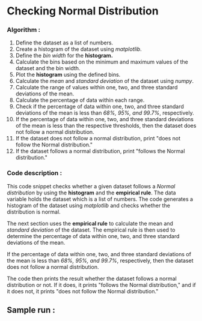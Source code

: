 # Checking Normal Distribution

### Algorithm :
1. Define the dataset as a list of numbers.
2. Create a histogram of the dataset using *matplotlib*.
3. Define the *bin width* for the **histogram.**
4. Calculate the bins based on the minimum and maximum values of the dataset and the bin width.
5. Plot the **histogram** using the defined bins.
6. Calculate the *mean* and *standard deviation* of the dataset using *numpy*.
7. Calculate the range of values within one, two, and three standard deviations of the mean.
8. Calculate the percentage of data within each range.
9. Check if the percentage of data within one, two, and three standard deviations of the mean is less than *68%, 95%, and 99.7%*, respectively.
10. If the percentage of data within one, two, and three standard deviations of the mean is less than the respective thresholds, then the dataset does not follow a normal distribution.
11. If the dataset does not follow a normal distribution, print "does not follow the Normal distribution."
12. If the dataset follows a normal distribution, print "follows the Normal distribution."

### Code description :
This code snippet checks whether a given dataset follows a *Normal distribution* by using the **histogram** and the **empirical rule**. The data variable holds the dataset which is a list of numbers. The code generates a histogram of the dataset using *matplotlib* and checks whether the distribution is normal.

The next section uses the **empirical rule** to calculate the mean and *standard deviation* of the dataset. The empirical rule is then used to determine the percentage of data within one, two, and three standard deviations of the mean.

If the percentage of data within one, two, and three standard deviations of the mean is less than *68%, 95%, and 99.7%*, respectively, then the dataset does not follow a normal distribution.

The code then prints the result whether the dataset follows a normal distribution or not. If it does, it prints "follows the Normal distribution," and if it does not, it prints "does not follow the Normal distribution."

## Sample run :


